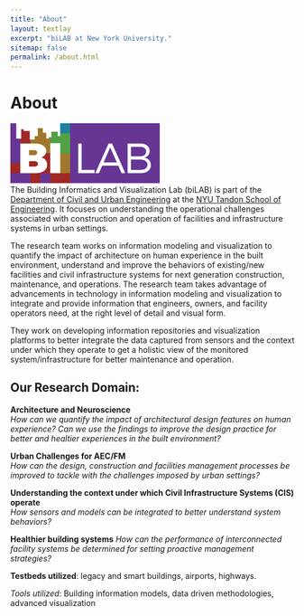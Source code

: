 ```yaml
---
title: "About"
layout: textlay
excerpt: "biLAB at New York University."
sitemap: false
permalink: /about.html
---
```

# About

![GitHub Logo](/images/bilab_short_transparent.png)  
The  Building Informatics and Visualization Lab (biLAB) is part of the [Department of Civil and Urban Engineering](https://engineering.nyu.edu/academics/departments/civil-and-urban-engineering) at the [NYU Tandon School of Engineering](https://engineering.nyu.edu/). It focuses on understanding the operational challenges associated with construction and operation of facilities and infrastructure systems in urban settings.

The research team works on information modeling and visualization to quantify the impact of architecture on human experience in the built environment, understand and improve the behaviors of existing/new facilities and civil infrastructure systems for next generation construction, maintenance, and operations. The research team takes advantage of advancements in technology in information modeling and visualization to integrate and provide information that engineers, owners, and facility operators need, at the right level of detail and visual form.

They work on developing information repositories and visualization platforms to better integrate the data captured from sensors and the context under which they operate to get a holistic view of the monitored system/infrastructure for better maintenance and operation.

## Our Research Domain:

<b>Architecture and Neuroscience</b>  
*How can we quantify the impact of architectural design features on human experience? Can we use the findings to improve the design practice for better and healtier experiences in the built environment?*  
  
<b>Urban Challenges for AEC/FM</b>  
*How can the design, construction and facilities management processes be improved to tackle with  the challenges imposed by urban settings?*  
  
<b>Understanding the context under which Civil Infrastructure Systems (CIS) operate</b>  
*How sensors and models can be integrated to better understand system behaviors?*  
  
<b>Healthier building systems</b>
*How can the performance of interconnected facility systems  be determined for setting proactive management strategies?*  
  
<b>Testbeds utilized</b>: legacy and smart buildings, airports, highways.  
  
*Tools utilized*: Building information models, data driven methodologies, advanced visualization

